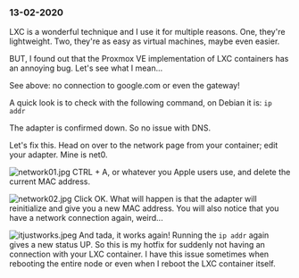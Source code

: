 ### 13-02-2020

LXC is a wonderful technique and I use it for multiple reasons. One, they're lightweight. Two, they're as easy as virtual machines, maybe even easier.

BUT, I found out that the Proxmox VE implementation of LXC containers has an annoying bug. Let's see what I mean...


See above: no connection to google.com or even the gateway!

A quick look is to check with the following command, on Debian it is: `ip addr` 

The adapter is confirmed down. So no issue with DNS.


Let's fix this. Head on over to the network page from your container; edit your adapter. Mine is net0.

![network01.jpg](https://stroopkoek.github.io/images/01/network01.JPG)
CTRL + A, or whatever you Apple users use, and delete the current MAC address. 

![network02.jpg](https://stroopkoek.github.io/images/01/network02.JPG)
Click OK. What will happen is that the adapter will reinitialize and give you a new MAC address. You will also notice that you have a network connection again, weird... 

![itjustworks.jpeg](https://stroopkoek.github.io/images/01/itjustworks.JPG)
And tada, it works again! Running the `ip addr` again gives a new status UP. So this is my hotfix for suddenly not having an connection with your LXC container. I have this issue sometimes when rebooting the entire node or even when I reboot the LXC container itself. 
